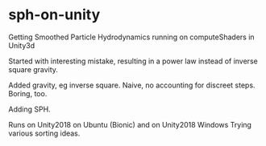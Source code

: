# sph-on-unity
Getting Smoothed Particle Hydrodynamics running on computeShaders in Unity3d

Started with interesting mistake, resulting in a power law instead of inverse square gravity.

Added gravity, eg inverse square. Naive, no accounting for discreet steps. Boring, too.

Adding SPH.

Runs on Unity2018 on Ubuntu (Bionic) and on Unity2018 Windows
Trying various sorting ideas.


